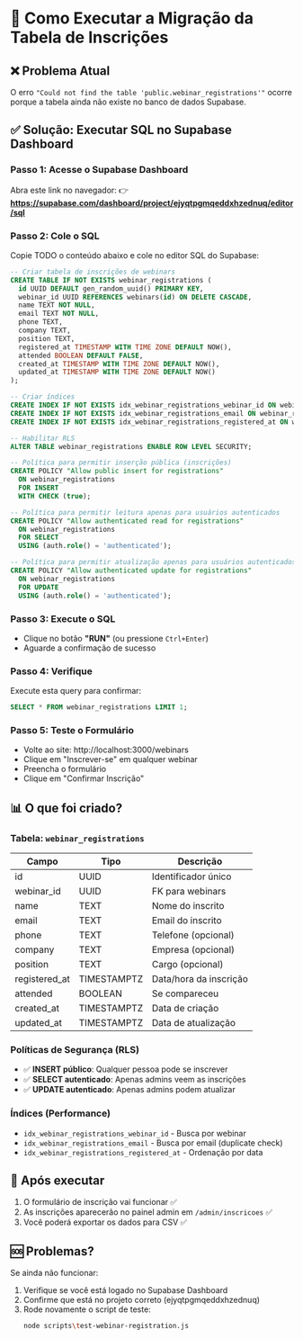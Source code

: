 # 🚀 Como Executar a Migração da Tabela de Inscrições

## ❌ Problema Atual
O erro `"Could not find the table 'public.webinar_registrations'"` ocorre porque a tabela ainda não existe no banco de dados Supabase.

## ✅ Solução: Executar SQL no Supabase Dashboard

### Passo 1: Acesse o Supabase Dashboard
Abra este link no navegador:
👉 **https://supabase.com/dashboard/project/ejyqtpgmqeddxhzednuq/editor/sql**

### Passo 2: Cole o SQL
Copie TODO o conteúdo abaixo e cole no editor SQL do Supabase:

```sql
-- Criar tabela de inscrições de webinars
CREATE TABLE IF NOT EXISTS webinar_registrations (
  id UUID DEFAULT gen_random_uuid() PRIMARY KEY,
  webinar_id UUID REFERENCES webinars(id) ON DELETE CASCADE,
  name TEXT NOT NULL,
  email TEXT NOT NULL,
  phone TEXT,
  company TEXT,
  position TEXT,
  registered_at TIMESTAMP WITH TIME ZONE DEFAULT NOW(),
  attended BOOLEAN DEFAULT FALSE,
  created_at TIMESTAMP WITH TIME ZONE DEFAULT NOW(),
  updated_at TIMESTAMP WITH TIME ZONE DEFAULT NOW()
);

-- Criar índices
CREATE INDEX IF NOT EXISTS idx_webinar_registrations_webinar_id ON webinar_registrations(webinar_id);
CREATE INDEX IF NOT EXISTS idx_webinar_registrations_email ON webinar_registrations(email);
CREATE INDEX IF NOT EXISTS idx_webinar_registrations_registered_at ON webinar_registrations(registered_at DESC);

-- Habilitar RLS
ALTER TABLE webinar_registrations ENABLE ROW LEVEL SECURITY;

-- Política para permitir inserção pública (inscrições)
CREATE POLICY "Allow public insert for registrations" 
  ON webinar_registrations 
  FOR INSERT 
  WITH CHECK (true);

-- Política para permitir leitura apenas para usuários autenticados
CREATE POLICY "Allow authenticated read for registrations" 
  ON webinar_registrations 
  FOR SELECT 
  USING (auth.role() = 'authenticated');

-- Política para permitir atualização apenas para usuários autenticados
CREATE POLICY "Allow authenticated update for registrations" 
  ON webinar_registrations 
  FOR UPDATE 
  USING (auth.role() = 'authenticated');
```

### Passo 3: Execute o SQL
- Clique no botão **"RUN"** (ou pressione `Ctrl+Enter`)
- Aguarde a confirmação de sucesso

### Passo 4: Verifique
Execute esta query para confirmar:
```sql
SELECT * FROM webinar_registrations LIMIT 1;
```

### Passo 5: Teste o Formulário
- Volte ao site: http://localhost:3000/webinars
- Clique em "Inscrever-se" em qualquer webinar
- Preencha o formulário
- Clique em "Confirmar Inscrição"

## 📊 O que foi criado?

### Tabela: `webinar_registrations`
| Campo | Tipo | Descrição |
|-------|------|-----------|
| id | UUID | Identificador único |
| webinar_id | UUID | FK para webinars |
| name | TEXT | Nome do inscrito |
| email | TEXT | Email do inscrito |
| phone | TEXT | Telefone (opcional) |
| company | TEXT | Empresa (opcional) |
| position | TEXT | Cargo (opcional) |
| registered_at | TIMESTAMPTZ | Data/hora da inscrição |
| attended | BOOLEAN | Se compareceu |
| created_at | TIMESTAMPTZ | Data de criação |
| updated_at | TIMESTAMPTZ | Data de atualização |

### Políticas de Segurança (RLS)
- ✅ **INSERT público**: Qualquer pessoa pode se inscrever
- ✅ **SELECT autenticado**: Apenas admins veem as inscrições
- ✅ **UPDATE autenticado**: Apenas admins podem atualizar

### Índices (Performance)
- `idx_webinar_registrations_webinar_id` - Busca por webinar
- `idx_webinar_registrations_email` - Busca por email (duplicate check)
- `idx_webinar_registrations_registered_at` - Ordenação por data

## 🎉 Após executar
1. O formulário de inscrição vai funcionar ✅
2. As inscrições aparecerão no painel admin em `/admin/inscricoes` ✅
3. Você poderá exportar os dados para CSV ✅

## 🆘 Problemas?
Se ainda não funcionar:
1. Verifique se você está logado no Supabase Dashboard
2. Confirme que está no projeto correto (ejyqtpgmqeddxhzednuq)
3. Rode novamente o script de teste:
   ```bash
   node scripts\test-webinar-registration.js
   ```
